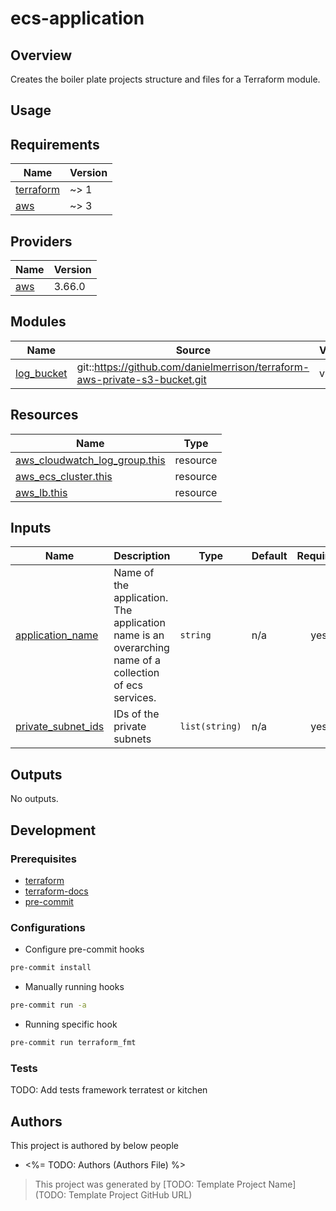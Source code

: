 # ecs-application
## Overview

Creates the boiler plate projects structure and files for a Terraform module.

## Usage

<!-- BEGINNING OF PRE-COMMIT-TERRAFORM DOCS HOOK -->
## Requirements

| Name | Version |
|------|---------|
| <a name="requirement_terraform"></a> [terraform](#requirement\_terraform) | ~> 1 |
| <a name="requirement_aws"></a> [aws](#requirement\_aws) | ~> 3 |

## Providers

| Name | Version |
|------|---------|
| <a name="provider_aws"></a> [aws](#provider\_aws) | 3.66.0 |

## Modules

| Name | Source | Version |
|------|--------|---------|
| <a name="module_log_bucket"></a> [log\_bucket](#module\_log\_bucket) | git::https://github.com/danielmerrison/terraform-aws-private-s3-bucket.git | v0.0.1 |

## Resources

| Name | Type |
|------|------|
| [aws_cloudwatch_log_group.this](https://registry.terraform.io/providers/hashicorp/aws/latest/docs/resources/cloudwatch_log_group) | resource |
| [aws_ecs_cluster.this](https://registry.terraform.io/providers/hashicorp/aws/latest/docs/resources/ecs_cluster) | resource |
| [aws_lb.this](https://registry.terraform.io/providers/hashicorp/aws/latest/docs/resources/lb) | resource |

## Inputs

| Name | Description | Type | Default | Required |
|------|-------------|------|---------|:--------:|
| <a name="input_application_name"></a> [application\_name](#input\_application\_name) | Name of the application.  The application name is an overarching name of a collection of ecs services. | `string` | n/a | yes |
| <a name="input_private_subnet_ids"></a> [private\_subnet\_ids](#input\_private\_subnet\_ids) | IDs of the private subnets | `list(string)` | n/a | yes |

## Outputs

No outputs.
<!-- END OF PRE-COMMIT-TERRAFORM DOCS HOOK -->

## Development

### Prerequisites

- [terraform](https://learn.hashicorp.com/terraform/getting-started/install#installing-terraform)
- [terraform-docs](https://github.com/segmentio/terraform-docs)
- [pre-commit](https://pre-commit.com/#install)

### Configurations

- Configure pre-commit hooks
```sh
pre-commit install
```
- Manually running hooks
```sh
pre-commit run -a
```
- Running specific hook
```sh
pre-commit run terraform_fmt
```

### Tests

TODO: Add tests framework terratest or kitchen
## Authors

This project is authored by below people

- <%= TODO: Authors (Authors File) %>

> This project was generated by [TODO: Template Project Name](TODO: Template Project GitHub URL)
